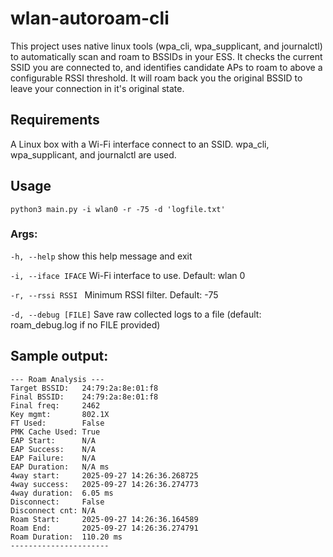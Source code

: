 # wlan-autoroam-cli
This project uses native linux tools (wpa_cli, wpa_supplicant, and journalctl) to automatically scan and roam to BSSIDs in your ESS. It checks the current SSID you are connected to, and identifies candidate APs to roam to above a configurable RSSI threshold. It will roam back you the original BSSID to leave your connection in it's original state.

## Requirements
A Linux box with a Wi-Fi interface connect to an SSID. wpa_cli, wpa_supplicant, and journalctl are used.

## Usage
 `python3 main.py -i wlan0 -r -75 -d 'logfile.txt'`
 
 ### Args:
 
  `-h, --help`          show this help message and exit
  
  `-i, --iface IFACE`   Wi-Fi interface to use. Default: wlan 0
  
  `-r, --rssi RSSI `    Minimum RSSI filter. Default: -75
  
  `-d, --debug [FILE]`  Save raw collected logs to a file (default: roam_debug.log if no FILE provided)

## Sample output:

```
--- Roam Analysis ---
Target BSSID:   24:79:2a:8e:01:f8
Final BSSID:    24:79:2a:8e:01:f8
Final freq:     2462
Key mgmt:       802.1X
FT Used:        False
PMK Cache Used: True
EAP Start:      N/A
EAP Success:    N/A
EAP Failure:    N/A
EAP Duration:   N/A ms
4way start:     2025-09-27 14:26:36.268725
4way success:   2025-09-27 14:26:36.274773
4way duration:  6.05 ms
Disconnect:     False
Disconnect cnt: N/A
Roam Start:     2025-09-27 14:26:36.164589
Roam End:       2025-09-27 14:26:36.274791
Roam Duration:  110.20 ms
----------------------
```
